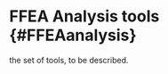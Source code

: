 

FFEA Analysis tools {#FFEAanalysis}
===============================

the set of tools, to be described.
